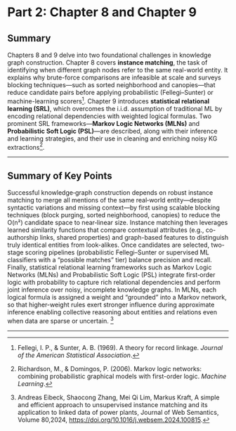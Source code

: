    # Part 2: Chapter 8 and Chapter 9

## Summary
Chapters 8 and 9 delve into two foundational challenges in knowledge graph construction. Chapter 8 covers **instance matching**, the task of identifying when different graph nodes refer to the same real-world entity. It explains why brute-force comparisons are infeasible at scale and surveys blocking techniques—such as sorted neighborhood and canopies—that reduce candidate pairs before applying probabilistic (Fellegi–Sunter) or machine-learning scorers[^1]. Chapter 9 introduces **statistical relational learning (SRL)**, which overcomes the i.i.d. assumption of traditional ML by encoding relational dependencies with weighted logical formulas. Two prominent SRL frameworks—**Markov Logic Networks (MLNs)** and **Probabilistic Soft Logic (PSL)**—are described, along with their inference and learning strategies, and their use in cleaning and enriching noisy KG extractions[^2].

---

## Summary of Key Points

Successful knowledge‐graph construction depends on robust instance matching to merge all mentions of the same real‐world entity—despite syntactic variations and missing context—by first using scalable blocking techniques (block purging, sorted neighborhood, canopies) to reduce the O(n²) candidate space to near‐linear size. Instance matching then leverages learned similarity functions that compare contextual attributes (e.g., co-authorship links, shared properties) and graph-based features to distinguish truly identical entities from look-alikes. Once candidates are selected, two-stage scoring pipelines (probabilistic Fellegi–Sunter or supervised ML classifiers with a “possible matches” tier) balance precision and recall. Finally, statistical relational learning frameworks such as Markov Logic Networks (MLNs) and Probabilistic Soft Logic (PSL) integrate first‐order logic with probability to capture rich relational dependencies and perform joint inference over noisy, incomplete knowledge graphs. In MLNs, each logical formula is assigned a weight and “grounded” into a Markov network, so that higher-weight rules exert stronger influence during approximate inference enabling collective reasoning about entities and relations even when data are sparse or uncertain. [^3]

---

[^1]: Fellegi, I. P., & Sunter, A. B. (1969). A theory for record linkage. *Journal of the American Statistical Association*.  
[^2]: Richardson, M., & Domingos, P. (2006). Markov logic networks: combining probabilistic graphical models with first-order logic. *Machine Learning*.  
[^3]: Andreas Eibeck, Shaocong Zhang, Mei Qi Lim, Markus Kraft, A simple and efficient approach to unsupervised instance matching and its application to linked data of power plants,
Journal of Web Semantics, Volume 80,2024, https://doi.org/10.1016/j.websem.2024.100815.  
